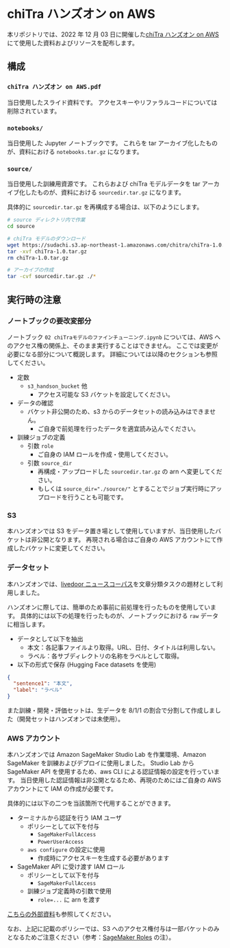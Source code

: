 # chiTra ハンズオン on AWS

本リポジトリでは、2022 年 12 月 03 日に開催した[chiTra ハンズオン on AWS](https://worksapplications.connpass.com/event/259016/)にて使用した資料およびリソースを配布します。

## 構成

### `chiTra ハンズオン on AWS.pdf`

当日使用したスライド資料です。
アクセスキーやリファラルコードについては削除されています。

### `notebooks/`

当日使用した Jupyter ノートブックです。
これらを tar アーカイブ化したものが、資料における `notebooks.tar.gz` になります。

### `source/`

当日使用した訓練用資源です。
これらおよび chiTra モデルデータを tar アーカイブ化したものが、資料における `sourcedir.tar.gz` になります。

具体的に `sourcedir.tar.gz` を再構成する場合は、以下のようにします。

```bash
# source ディレクトリ内で作業
cd source

# chiTra モデルのダウンロード
wget https://sudachi.s3.ap-northeast-1.amazonaws.com/chitra/chiTra-1.0.tar.gz
tar -xvf chiTra-1.0.tar.gz
rm chiTra-1.0.tar.gz

# アーカイブの作成
tar -cvf sourcedir.tar.gz ./*
```

## 実行時の注意

### ノートブックの要改変部分

ノートブック `02 chiTraモデルのファインチューニング.ipynb` については、AWS へのアクセス権の関係上、そのまま実行することはできません。
ここでは変更が必要になる部分について概説します。
詳細については以降のセクションも参照してください。

- 定数
  - `s3_handson_bucket` 他
    - アクセス可能な S3 バケットを設定してください。
- データの確認
  - バケット非公開のため、s3 からのデータセットの読み込みはできません。
    - ご自身で前処理を行ったデータを適宜読み込んでください。
- 訓練ジョブの定義
  - 引数 `role`
    - ご自身の IAM ロールを作成・使用してください。
  - 引数 `source_dir`
    - 再構成・アップロードした `sourcedir.tar.gz` の arn へ変更してください。
    - もしくは `source_dir="./source/"` とすることでジョブ実行時にアップロードを行うことも可能です。

### S3

本ハンズオンでは S3 をデータ置き場として使用していますが、当日使用したバケットは非公開となります。
再現される場合はご自身の AWS アカウントにて作成したバケットに変更してください。

### データセット

本ハンズオンでは、[livedoor ニュースコーパス](http://www.rondhuit.com/download.html#ldcc)を文章分類タスクの題材として利用しました。

ハンズオンに際しては、簡単のため事前に前処理を行ったものを使用しています。
具体的には以下の処理を行ったものが、ノートブックにおける `raw` データに相当します。

- データとして以下を抽出
  - 本文：各記事ファイルより取得。URL、日付、タイトルは利用しない。
  - ラベル：各サブディレクトリの名称をラベルとして取得。
- 以下の形式で保存 (Hugging Face datasets を使用)

```json
{
  "sentence1": "本文",
  "label": "ラベル"
}
```

また訓練・開発・評価セットは、生データを 8/1/1 の割合で分割して作成しました（開発セットはハンズオンでは未使用）。

### AWS アカウント

本ハンズオンでは Amazon SageMaker Studio Lab を作業環境、Amazon SageMaker を訓練およびデプロイに使用しました。
Studio Lab から SageMaker API を使用するため、aws CLI による認証情報の設定を行っています。
当日使用した認証情報は非公開となるため、再現のためにはご自身の AWS アカウントにて IAM の作成が必要です。

具体的には以下の二つを当該箇所で代用することができます。

- ターミナルから認証を行う IAM ユーザ
  - ポリシーとして以下を付与
    - `SageMakerFullAccess`
    - `PowerUserAccess`
  - `aws configure` の設定に使用
    - 作成時にアクセスキーを生成する必要があります
- SageMaker API に受け渡す IAM ロール
  - ポリシーとして以下を付与
    - `SageMakerFullAccess`
  - 訓練ジョブ定義時の引数で使用
    - `role=...` に arn を渡す

[こちらの外部資料](https://github.com/aws-samples/aws-ml-enablement-workshop/blob/main/notebooks/scenario_churn/customer_churn_sagemaker.ipynb)も参照してください。

なお、上記に記載のポリシーでは、S3 へのアクセス権付与は一部バケットのみとなるためご注意ください（参考：[SageMaker Roles](https://docs.aws.amazon.com/sagemaker/latest/dg/sagemaker-roles.html#sagemaker-roles-create-execution-role) の注）。
